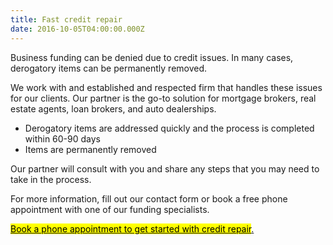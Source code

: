 ```yaml
---
title: Fast credit repair
date: 2016-10-05T04:00:00.000Z
---
```

Business funding can be denied due to credit issues. In many cases, derogatory items can be permanently removed. 

We work with and established and respected firm that handles these issues for our clients. Our partner is the go-to solution for mortgage brokers, real estate agents, loan brokers, and auto dealerships. 

* Derogatory items are addressed quickly and the process is completed within 60-90 days
* Items are permanently removed 

Our partner will consult with you and share any steps that you may need to take in the process. 

For more information, fill out our contact form or book a free phone appointment with one of our funding specialists.

<!-- Calendly link widget begin -->
<link href="https://assets.calendly.com/assets/external/widget.css" rel="stylesheet">
<script src="https://assets.calendly.com/assets/external/widget.js" type="text/javascript"></script>
<a href="" onclick="Calendly.initPopupWidget({url: 'https://calendly.com/spearfish/consultation'});return false;"><mark>	Book a phone appointment to get started with credit repair</mark>.</a>
<!-- Calendly link widget end -->
